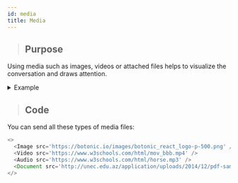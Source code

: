 ```yaml
---
id: media
title: Media
---
```


>## Purpose

Using media such as images, videos or attached files helps to visualize the conversation and draws attention. 

<details>
<summary>Example</summary>
![](https://botonic-doc-static.netlify.com/images/media_files.png)
</details>

>## Code

You can send all these types of media files:

```javascript
<>
  <Image src='https://botonic.io/images/botonic_react_logo-p-500.png' />
  <Video src='https://www.w3schools.com/html/mov_bbb.mp4' />
  <Audio src='https://www.w3schools.com/html/horse.mp3' />
  <Document src='http://unec.edu.az/application/uploads/2014/12/pdf-sample.pdf' />
</>
```


